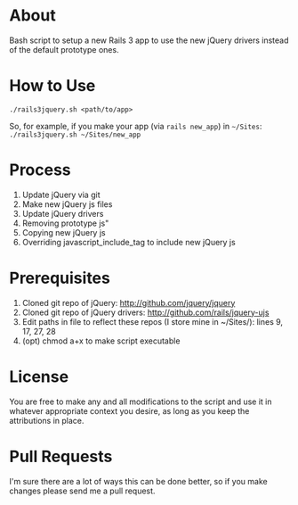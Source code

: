 About
=====
Bash script to setup a new Rails 3 app to use the new jQuery drivers instead of the default prototype ones.

How to Use
==========
`./rails3jquery.sh <path/to/app>`

So, for example, if you make your app (via `rails new_app`) in `~/Sites`:
`./rails3jquery.sh ~/Sites/new_app`

Process
=======
1.  Update jQuery via git
2.  Make new jQuery js files
3.  Update jQuery drivers
4.  Removing prototype js"
5.  Copying new jQuery js
6.  Overriding javascript_include_tag to include new jQuery js

Prerequisites
=============
1.  Cloned git repo of jQuery: http://github.com/jquery/jquery
2.  Cloned git repo of jQuery drivers: http://github.com/rails/jquery-ujs
3.  Edit paths in file to reflect these repos (I store mine in ~/Sites/): lines 9, 17, 27, 28
4.  (opt) chmod a+x to make script executable

License
=======
You are free to make any and all modifications to the script and use it in whatever appropriate context you desire, as long as you keep the attributions in place.

Pull Requests
=============
I'm sure there are a lot of ways this can be done better, so if you make changes please send me a pull request.